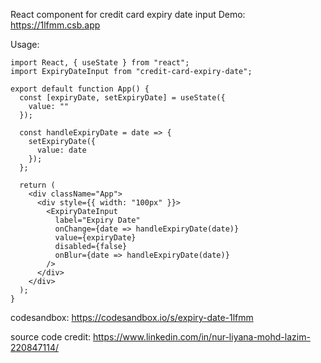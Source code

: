 React component for credit card expiry date input
Demo:
https://1lfmm.csb.app

Usage:

```
import React, { useState } from "react";
import ExpiryDateInput from "credit-card-expiry-date";

export default function App() {
  const [expiryDate, setExpiryDate] = useState({
    value: ""
  });

  const handleExpiryDate = date => {
    setExpiryDate({
      value: date
    });
  };

  return (
    <div className="App">
      <div style={{ width: "100px" }}>
        <ExpiryDateInput
          label="Expiry Date"
          onChange={date => handleExpiryDate(date)}
          value={expiryDate}
          disabled={false}
          onBlur={date => handleExpiryDate(date)}
        />
      </div>
    </div>
  );
}
```

codesandbox: https://codesandbox.io/s/expiry-date-1lfmm

source code credit:
https://www.linkedin.com/in/nur-liyana-mohd-lazim-220847114/
